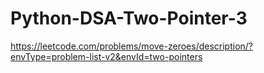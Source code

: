 # Python-DSA-Two-Pointer-3


https://leetcode.com/problems/move-zeroes/description/?envType=problem-list-v2&envId=two-pointers
